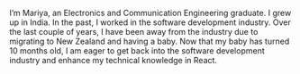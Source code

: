 I’m Mariya, an Electronics and Communication Engineering graduate. I grew up in India. In the past, I worked in the software development industry. Over the last couple of years, I have been away from the industry due to migrating to New Zealand and having a baby. Now that my baby has turned 10 months old, I am eager to get back into the software development industry and enhance my technical knowledge in React.
